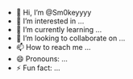 - 👋 Hi, I’m @Sm0keyyyy
- 👀 I’m interested in ...
- 🌱 I’m currently learning ...
- 💞️ I’m looking to collaborate on ...
- 📫 How to reach me ...
- 😄 Pronouns: ...
- ⚡ Fun fact: ...

<!---
Sm0keyyyy/Sm0keyyyy is a ✨ special ✨ repository because its `README.md` (this file) appears on your GitHub profile.
You can click the Preview link to take a look at your changes.
--->
